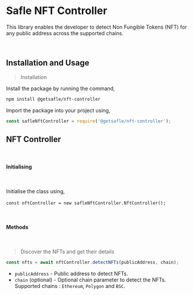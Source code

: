 # **Safle NFT Controller**

This library enables the developer to detect Non Fungible Tokens (NFT) for any public address across the supported chains.

<br>

## **Installation and Usage**

> Installation

Install the package by running the command,

```sh
npm install @getsafle/nft-controller
```

Import the package into your project using,

```js
const safleNftController = require('@getsafle/nft-controller');
```

## **NFT Controller**

<br>

#### Initialising

<br>

Initialise the class using,

`const nftController = new safleNftController.NftController();` 

<br>

#### Methods

<br>

> Discover the NFTs and get their details

```js
const nfts = await nftController.detectNFTs(publicAddress, chain);
```

* `publicAddress` - Public address to detect NFTs.
* `chain` (optional) - Optional chain parameter to detect the NFTs. Supported chains : `Ethereum`, `Polygon` and `BSC`.

